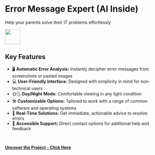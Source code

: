# Error Message Expert (AI Inside)
Help your parents solve their IT problems effortlessly
<br>

<img src="https://github.com/tobwil/markdown_website/assets/72387477/f0b3f280-0c06-4cb7-9d85-4f261ea568ab" height="50">
<br>

## Key Features

* 🖥️ **Automatic Error Analysis:** Instantly decipher error messages from screenshots or pasted images
* 💻 **User-Friendly Interface:** Designed with simplicity in mind for non-technical users
* 🌞🌜 **Day/Night Mode:** Comfortable viewing in any light condition
* 🛠️ **Customizable Options:** Tailored to work with a range of common software and operating systems
* 🔄 **Real-Time Solutions:** Get immediate, actionable advice to resolve errors
* 📲 **Accessible Support:** Direct contact options for additional help and feedback
<br>

**[<i class="fa-solid fa-up-right-from-square"></i> Uncover the Project - Click Here](https://a.picoapps.xyz/mention-whether)**
